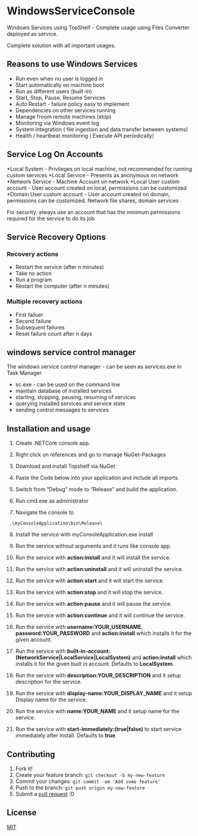 # WindowsServiceConsole
Windows Services using TopShelf - Complete usage using Files Converter deployed as service.

Complete solution with all important usages.

## Reasons to use Windows Services

* Run even when no user is logged in
* Start automatically on machine boot
* Run as different users (built-in)
* Start, Stop, Pause, Resume Services
* Auto Restart - failure policy easy to implement
* Dependencies on other services running
* Manage froom remote machines (stop)
* Monitoring via Windows event log
* System integration ( file ingestion and data transfer between systems)
* Health / heartbeat monitoring ( Execute API periodically)

## Service Log On Accounts

*Local System - Privileges on local machine, not recommended for running custom services
*Local Service - Presents as anonymous on network
*Network Service - Machine Account on network
*Local User custom account - User account created on local, permissions can be customized
*Domain User custom account - User account created on domain, permissions can be customized. Network file shares, domain services

For security, always use an account that has the minimum permissions required for the service to do its job

## Service Recovery Options
### Recovery actions
* Restart the service (after n minutes)
* Take no action
* Run a program
* Restart the computer (after n minutes)

### Multiple recovery actions
* First failuer
* Second failure
* Subsequent failures
* Reset failure count after n days

## windows service control manager
The windows service control manager - can be seen as services.exe in Task Manager
* sc.exe - can be used on the command line
* maintain database of installed services
* starting, stopping, pausing, resuming of services
* querying installed services and service state
* sending control messages to services
  

## Installation and usage 

1. Create .NETCore console app.
	
2. Right click on references and go to manage NuGet-Packages

3. Download and install Topshelf via NuGet

4. Paste the Code below into your application and include all imports.

5. Switch from “Debug” mode to “Release” and build the application.

6. Run cmd.exe as administrator
   
8. Navigate the console to
```
 .\myConsoleApplication\bin\Release\
```

8. Install the service with 
myConsoleApplication.exe install

9. Run the service without arguments and it runs like console app.
10. Run the service with **action:install** and it will install the service.
11. Run the service with **action:uninstall** and it will uninstall the service.
12. Run the service with **action:start** and it will start the service.
13. Run the service with **action:stop** and it will stop the service.
9. Run the service with **action:pause** and it will pause the service.
9. Run the service with **action:continue** and it will continue the service.
10. Run the service with **username:YOUR_USERNAME**, **password:YOUR_PASSWORD** and **action:install** which installs it for the given account.
11. Run the service with **built-in-account:(NetworkService|LocalService|LocalSystem)** and **action:install** which installs it for the given built in account. Defaults to **LocalSystem**.
12. Run the service with **description:YOUR_DESCRIPTION** and it setup description for the service.
13. Run the service with **display-name:YOUR_DISPLAY_NAME** and it setup Display name for the service.
14. Run the service with **name:YOUR_NAME** and it setup name for the service.
15. Run the service with **start-immediately:(true|false)** to start service immediately after install. Defaults to **true**.

## Contributing

1. Fork it!
2. Create your feature branch: `git checkout -b my-new-feature`
3. Commit your changes: `git commit -am 'Add some feature'`
4. Push to the branch: `git push origin my-new-feature`
5. Submit a [pull request](https://github.com/bbsoft0/WindowsServicesExample/pulls) :D

## License

[MIT](https://github.com/bbsoft0/WindowsServicesExample/blob/master/LICENSE)
